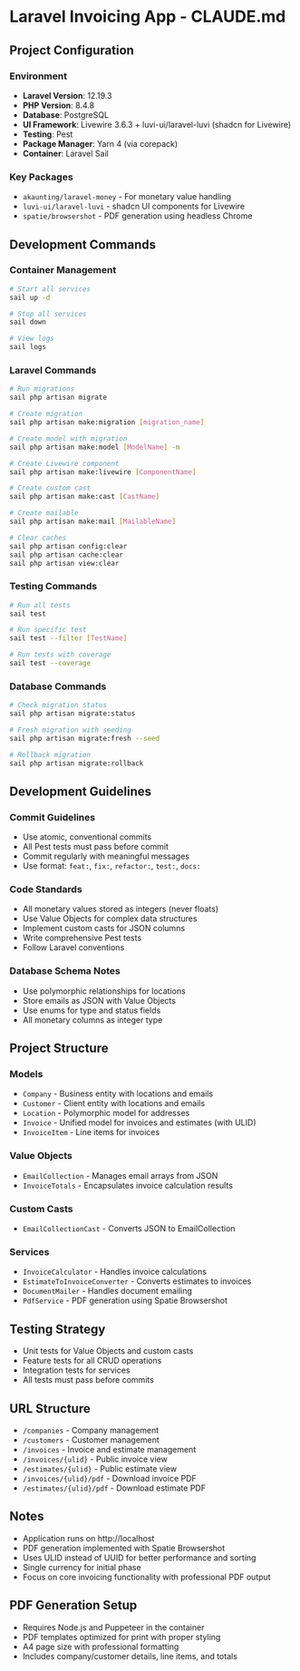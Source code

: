 # Laravel Invoicing App - CLAUDE.md

## Project Configuration

### Environment
- **Laravel Version**: 12.19.3
- **PHP Version**: 8.4.8
- **Database**: PostgreSQL
- **UI Framework**: Livewire 3.6.3 + luvi-ui/laravel-luvi (shadcn for Livewire)
- **Testing**: Pest
- **Package Manager**: Yarn 4 (via corepack)
- **Container**: Laravel Sail

### Key Packages
- `akaunting/laravel-money` - For monetary value handling
- `luvi-ui/laravel-luvi` - shadcn UI components for Livewire
- `spatie/browsershot` - PDF generation using headless Chrome

## Development Commands

### Container Management
```bash
# Start all services
sail up -d

# Stop all services
sail down

# View logs
sail logs
```

### Laravel Commands
```bash
# Run migrations
sail php artisan migrate

# Create migration
sail php artisan make:migration [migration_name]

# Create model with migration
sail php artisan make:model [ModelName] -m

# Create Livewire component
sail php artisan make:livewire [ComponentName]

# Create custom cast
sail php artisan make:cast [CastName]

# Create mailable
sail php artisan make:mail [MailableName]

# Clear caches
sail php artisan config:clear
sail php artisan cache:clear
sail php artisan view:clear
```

### Testing Commands
```bash
# Run all tests
sail test

# Run specific test
sail test --filter [TestName]

# Run tests with coverage
sail test --coverage
```

### Database Commands
```bash
# Check migration status
sail php artisan migrate:status

# Fresh migration with seeding
sail php artisan migrate:fresh --seed

# Rollback migration
sail php artisan migrate:rollback
```

## Development Guidelines

### Commit Guidelines
- Use atomic, conventional commits
- All Pest tests must pass before commit
- Commit regularly with meaningful messages
- Use format: `feat:`, `fix:`, `refactor:`, `test:`, `docs:`

### Code Standards
- All monetary values stored as integers (never floats)
- Use Value Objects for complex data structures
- Implement custom casts for JSON columns
- Write comprehensive Pest tests
- Follow Laravel conventions

### Database Schema Notes
- Use polymorphic relationships for locations
- Store emails as JSON with Value Objects
- Use enums for type and status fields
- All monetary columns as integer type

## Project Structure

### Models
- `Company` - Business entity with locations and emails
- `Customer` - Client entity with locations and emails  
- `Location` - Polymorphic model for addresses
- `Invoice` - Unified model for invoices and estimates (with ULID)
- `InvoiceItem` - Line items for invoices

### Value Objects
- `EmailCollection` - Manages email arrays from JSON
- `InvoiceTotals` - Encapsulates invoice calculation results

### Custom Casts
- `EmailCollectionCast` - Converts JSON to EmailCollection

### Services
- `InvoiceCalculator` - Handles invoice calculations
- `EstimateToInvoiceConverter` - Converts estimates to invoices
- `DocumentMailer` - Handles document emailing
- `PdfService` - PDF generation using Spatie Browsershot

## Testing Strategy
- Unit tests for Value Objects and custom casts
- Feature tests for all CRUD operations
- Integration tests for services
- All tests must pass before commits

## URL Structure
- `/companies` - Company management
- `/customers` - Customer management
- `/invoices` - Invoice and estimate management
- `/invoices/{ulid}` - Public invoice view
- `/estimates/{ulid}` - Public estimate view
- `/invoices/{ulid}/pdf` - Download invoice PDF
- `/estimates/{ulid}/pdf` - Download estimate PDF

## Notes
- Application runs on http://localhost
- PDF generation implemented with Spatie Browsershot
- Uses ULID instead of UUID for better performance and sorting
- Single currency for initial phase
- Focus on core invoicing functionality with professional PDF output

## PDF Generation Setup
- Requires Node.js and Puppeteer in the container
- PDF templates optimized for print with proper styling
- A4 page size with professional formatting
- Includes company/customer details, line items, and totals